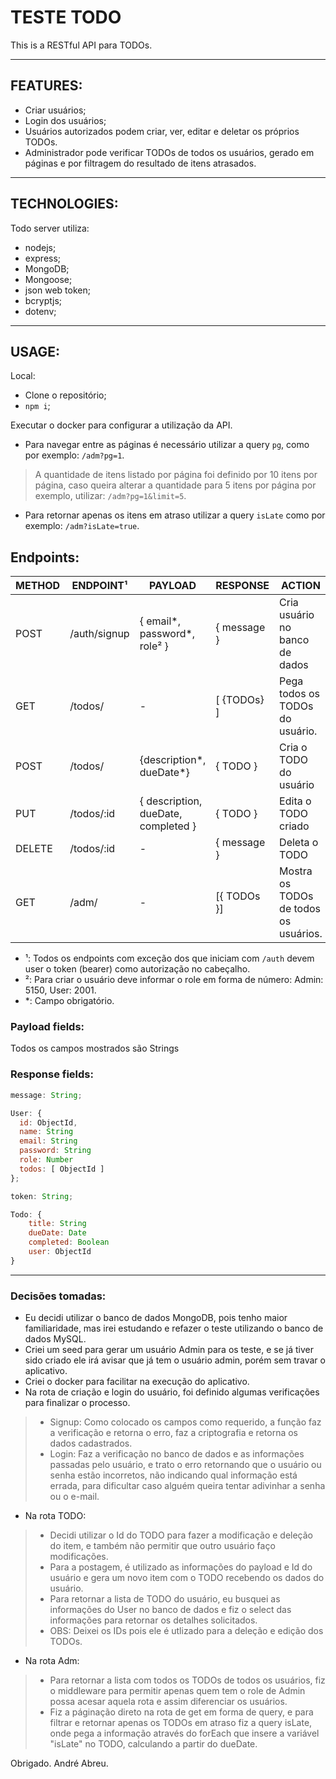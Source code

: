 # TESTE TODO

This is a RESTful API para TODOs.

---

## FEATURES:

- Criar usuários;
- Login dos usuários;
- Usuários autorizados podem criar, ver, editar e deletar os próprios TODOs.
- Administrador pode verificar TODOs de todos os usuários, gerado em páginas e por filtragem do resultado de itens atrasados.

---

## TECHNOLOGIES:

Todo server utiliza:

- nodejs;
- express;
- MongoDB;
- Mongoose;
- json web token;
- bcryptjs;
- dotenv;

---

## USAGE:

Local:

- Clone o repositório;
- `npm i`;

Executar o docker para configurar a utilização da API. 

- Para navegar entre as páginas é necessário utilizar a query `pg`, como por exemplo: `/adm?pg=1`.
> A quantidade de itens listado por página foi definido por 10 itens por página, caso queira alterar a quantidade para 5 itens por página por exemplo, utilizar: `/adm?pg=1&limit=5`.
- Para retornar apenas os itens em atraso utilizar a query `isLate` como por exemplo: `/adm?isLate=true`.

## Endpoints:

| METHOD | ENDPOINT¹         | PAYLOAD                          | RESPONSE        | ACTION                                                                            |
| ------ | ----------------- | -------------------------------- | --------------- | --------------------------------------------------------------------------------- |
| POST   | /auth/signup      | { email*, password*, role² }         | { message }     | Cria usuário no banco de dados | /auth/login       | { email*, password* }         | { user, token } | Cria token para acesso ao sistema e utilizar as funcionalidades conforme role do usuário |
| GET   | /todos/   |    -                  | [ {TODOs} ]      | Pega todos os TODOs do usuário. |
| POST    | /todos/   | {description*, dueDate*}                                | { TODO }  | Cria o TODO do usuário |
| PUT    | /todos/:id | { description, dueDate, completed }                      | { TODO }      | Edita o TODO criado |
| DELETE | /todos/:id | -                                | { message }     | Deleta o TODO |
| GET    | /adm/      | -                                | [{ TODOs }]      | Mostra os TODOs de todos os usuários.|

- ¹: Todos os endpoints com exceção dos que iniciam com `/auth` devem user o token (bearer) como autorização no cabeçalho.
- ²: Para criar o usuário deve informar o role em forma de número: Admin: 5150, User: 2001.
- *: Campo obrigatório.

### Payload fields:

Todos os campos mostrados são Strings

### Response fields:

```javascript
message: String;

User: {
  id: ObjectId,
  name: String
  email: String
  password: String
  role: Number
  todos: [ ObjectId ]
};

token: String;

Todo: {    
    title: String
    dueDate: Date
    completed: Boolean
    user: ObjectId
}
```

---

### Decisões tomadas:

- Eu decidi utilizar o banco de dados MongoDB, pois tenho maior familiaridade, mas irei estudando e refazer o teste utilizando o banco de dados MySQL.
- Criei um seed para gerar um usuário Admin para os teste, e se já tiver sido criado ele irá avisar que já tem o usuário admin, porém sem travar o aplicativo. 
- Criei o docker para facilitar na execução do aplicativo.
- Na rota de criação e login do usuário, foi definido algumas verificações para finalizar o processo.
> - Signup: Como colocado os campos como requerido, a função faz a verificação e retorna o erro, faz a criptografia e retorna os dados cadastrados.
> - Login: Faz a verificação no banco de dados e as informações passadas pelo usuário, e trato o erro retornando que o usuário ou senha estão incorretos, não indicando qual informação está errada, para dificultar caso alguém queira tentar adivinhar a senha ou o e-mail.
- Na rota TODO:
> - Decidi utilizar o Id do TODO para fazer a modificação e deleção do item, e também não permitir que outro usuário faço modificações.
> - Para a postagem, é utilizado as informações do payload e Id do usuário e gera um novo item com o TODO recebendo os dados do usuário.
> - Para retornar a lista de TODO do usuário, eu busquei as informações do User no banco de dados e fiz o select das informações para retornar os detalhes solicitados.
> - OBS: Deixei os IDs pois ele é utlizado para a deleção e edição dos TODOs.
- Na rota Adm:
> - Para retornar a lista com todos os TODOs de todos os usuários, fiz o middleware para permitir apenas quem tem o role de Admin possa acesar aquela rota e assim diferenciar os usuários.
> -  Fiz a páginação direto na rota de get em forma de query, e para filtrar e retornar apenas os TODOs em atraso fiz a query isLate, onde pega a informação através do forEach que insere a variável "isLate" no TODO, calculando a partir do dueDate.

Obrigado.
André Abreu.
